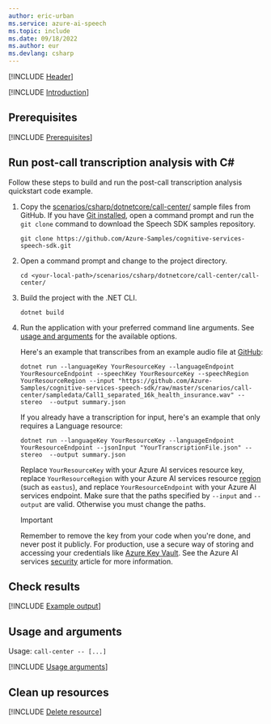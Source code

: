 ```yaml
---
author: eric-urban
ms.service: azure-ai-speech
ms.topic: include
ms.date: 09/18/2022
ms.author: eur
ms.devlang: csharp
---
```


[!INCLUDE [Header](header.md)]

[!INCLUDE [Introduction](intro.md)]

## Prerequisites

[!INCLUDE [Prerequisites](azure-prerequisites.md)]

## Run post-call transcription analysis with C#

Follow these steps to build and run the post-call transcription analysis quickstart code example.

1. Copy the <a href="https://github.com/Azure-Samples/cognitive-services-speech-sdk/tree/master/scenarios/csharp/dotnetcore/call-center/"  title="Copy the samples"  target="_blank">scenarios/csharp/dotnetcore/call-center/</a> sample files from GitHub. If you have [Git installed](https://git-scm.com/downloads), open a command prompt and run the `git clone` command to download the Speech SDK samples repository.
    ```dotnetcli
    git clone https://github.com/Azure-Samples/cognitive-services-speech-sdk.git
    ```
1. Open a command prompt and change to the project directory.
    ```dotnetcli
    cd <your-local-path>/scenarios/csharp/dotnetcore/call-center/call-center/
    ```
1. Build the project with the .NET CLI.
    ```dotnetcli
    dotnet build
    ```
1. Run the application with your preferred command line arguments. See [usage and arguments](#usage-and-arguments) for the available options. 
    
    Here's an example that transcribes from an example audio file at [GitHub](https://github.com/Azure-Samples/cognitive-services-speech-sdk/raw/master/scenarios/call-center/sampledata/Call1_separated_16k_health_insurance.wav):
    ```dotnetcli
    dotnet run --languageKey YourResourceKey --languageEndpoint YourResourceEndpoint --speechKey YourResourceKey --speechRegion YourResourceRegion --input "https://github.com/Azure-Samples/cognitive-services-speech-sdk/raw/master/scenarios/call-center/sampledata/Call1_separated_16k_health_insurance.wav" --stereo  --output summary.json
    ```
    
    If you already have a transcription for input, here's an example that only requires a Language resource:
    ```dotnetcli
    dotnet run --languageKey YourResourceKey --languageEndpoint YourResourceEndpoint --jsonInput "YourTranscriptionFile.json" --stereo  --output summary.json
    ```
    
    Replace `YourResourceKey` with your Azure AI services resource key, replace `YourResourceRegion` with your Azure AI services resource [region](~/articles/ai-services/speech-service/regions.md) (such as `eastus`), and replace `YourResourceEndpoint` with your Azure AI services endpoint. Make sure that the paths specified by `--input` and `--output` are valid. Otherwise you must change the paths.
    > [!IMPORTANT]
    > Remember to remove the key from your code when you're done, and never post it publicly. For production, use a secure way of storing and accessing your credentials like [Azure Key Vault](/azure/key-vault/general/overview). See the Azure AI services [security](../../../../security-features.md) article for more information.


## Check results

[!INCLUDE [Example output](example-output.md)]

## Usage and arguments

Usage: `call-center -- [...]`

[!INCLUDE [Usage arguments](usage-arguments.md)]


## Clean up resources

[!INCLUDE [Delete resource](delete-resource.md)]





